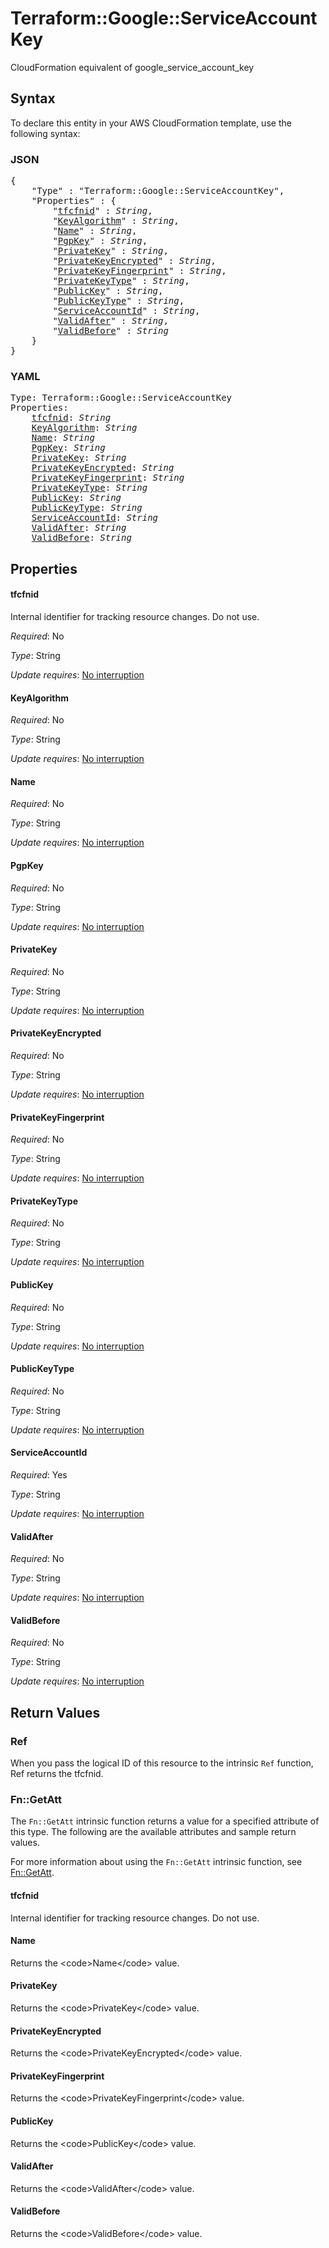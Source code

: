 # Terraform::Google::ServiceAccountKey

CloudFormation equivalent of google_service_account_key

## Syntax

To declare this entity in your AWS CloudFormation template, use the following syntax:

### JSON

<pre>
{
    "Type" : "Terraform::Google::ServiceAccountKey",
    "Properties" : {
        "<a href="#tfcfnid" title="tfcfnid">tfcfnid</a>" : <i>String</i>,
        "<a href="#keyalgorithm" title="KeyAlgorithm">KeyAlgorithm</a>" : <i>String</i>,
        "<a href="#name" title="Name">Name</a>" : <i>String</i>,
        "<a href="#pgpkey" title="PgpKey">PgpKey</a>" : <i>String</i>,
        "<a href="#privatekey" title="PrivateKey">PrivateKey</a>" : <i>String</i>,
        "<a href="#privatekeyencrypted" title="PrivateKeyEncrypted">PrivateKeyEncrypted</a>" : <i>String</i>,
        "<a href="#privatekeyfingerprint" title="PrivateKeyFingerprint">PrivateKeyFingerprint</a>" : <i>String</i>,
        "<a href="#privatekeytype" title="PrivateKeyType">PrivateKeyType</a>" : <i>String</i>,
        "<a href="#publickey" title="PublicKey">PublicKey</a>" : <i>String</i>,
        "<a href="#publickeytype" title="PublicKeyType">PublicKeyType</a>" : <i>String</i>,
        "<a href="#serviceaccountid" title="ServiceAccountId">ServiceAccountId</a>" : <i>String</i>,
        "<a href="#validafter" title="ValidAfter">ValidAfter</a>" : <i>String</i>,
        "<a href="#validbefore" title="ValidBefore">ValidBefore</a>" : <i>String</i>
    }
}
</pre>

### YAML

<pre>
Type: Terraform::Google::ServiceAccountKey
Properties:
    <a href="#tfcfnid" title="tfcfnid">tfcfnid</a>: <i>String</i>
    <a href="#keyalgorithm" title="KeyAlgorithm">KeyAlgorithm</a>: <i>String</i>
    <a href="#name" title="Name">Name</a>: <i>String</i>
    <a href="#pgpkey" title="PgpKey">PgpKey</a>: <i>String</i>
    <a href="#privatekey" title="PrivateKey">PrivateKey</a>: <i>String</i>
    <a href="#privatekeyencrypted" title="PrivateKeyEncrypted">PrivateKeyEncrypted</a>: <i>String</i>
    <a href="#privatekeyfingerprint" title="PrivateKeyFingerprint">PrivateKeyFingerprint</a>: <i>String</i>
    <a href="#privatekeytype" title="PrivateKeyType">PrivateKeyType</a>: <i>String</i>
    <a href="#publickey" title="PublicKey">PublicKey</a>: <i>String</i>
    <a href="#publickeytype" title="PublicKeyType">PublicKeyType</a>: <i>String</i>
    <a href="#serviceaccountid" title="ServiceAccountId">ServiceAccountId</a>: <i>String</i>
    <a href="#validafter" title="ValidAfter">ValidAfter</a>: <i>String</i>
    <a href="#validbefore" title="ValidBefore">ValidBefore</a>: <i>String</i>
</pre>

## Properties

#### tfcfnid

Internal identifier for tracking resource changes. Do not use.

_Required_: No

_Type_: String

_Update requires_: [No interruption](https://docs.aws.amazon.com/AWSCloudFormation/latest/UserGuide/using-cfn-updating-stacks-update-behaviors.html#update-no-interrupt)

#### KeyAlgorithm

_Required_: No

_Type_: String

_Update requires_: [No interruption](https://docs.aws.amazon.com/AWSCloudFormation/latest/UserGuide/using-cfn-updating-stacks-update-behaviors.html#update-no-interrupt)

#### Name

_Required_: No

_Type_: String

_Update requires_: [No interruption](https://docs.aws.amazon.com/AWSCloudFormation/latest/UserGuide/using-cfn-updating-stacks-update-behaviors.html#update-no-interrupt)

#### PgpKey

_Required_: No

_Type_: String

_Update requires_: [No interruption](https://docs.aws.amazon.com/AWSCloudFormation/latest/UserGuide/using-cfn-updating-stacks-update-behaviors.html#update-no-interrupt)

#### PrivateKey

_Required_: No

_Type_: String

_Update requires_: [No interruption](https://docs.aws.amazon.com/AWSCloudFormation/latest/UserGuide/using-cfn-updating-stacks-update-behaviors.html#update-no-interrupt)

#### PrivateKeyEncrypted

_Required_: No

_Type_: String

_Update requires_: [No interruption](https://docs.aws.amazon.com/AWSCloudFormation/latest/UserGuide/using-cfn-updating-stacks-update-behaviors.html#update-no-interrupt)

#### PrivateKeyFingerprint

_Required_: No

_Type_: String

_Update requires_: [No interruption](https://docs.aws.amazon.com/AWSCloudFormation/latest/UserGuide/using-cfn-updating-stacks-update-behaviors.html#update-no-interrupt)

#### PrivateKeyType

_Required_: No

_Type_: String

_Update requires_: [No interruption](https://docs.aws.amazon.com/AWSCloudFormation/latest/UserGuide/using-cfn-updating-stacks-update-behaviors.html#update-no-interrupt)

#### PublicKey

_Required_: No

_Type_: String

_Update requires_: [No interruption](https://docs.aws.amazon.com/AWSCloudFormation/latest/UserGuide/using-cfn-updating-stacks-update-behaviors.html#update-no-interrupt)

#### PublicKeyType

_Required_: No

_Type_: String

_Update requires_: [No interruption](https://docs.aws.amazon.com/AWSCloudFormation/latest/UserGuide/using-cfn-updating-stacks-update-behaviors.html#update-no-interrupt)

#### ServiceAccountId

_Required_: Yes

_Type_: String

_Update requires_: [No interruption](https://docs.aws.amazon.com/AWSCloudFormation/latest/UserGuide/using-cfn-updating-stacks-update-behaviors.html#update-no-interrupt)

#### ValidAfter

_Required_: No

_Type_: String

_Update requires_: [No interruption](https://docs.aws.amazon.com/AWSCloudFormation/latest/UserGuide/using-cfn-updating-stacks-update-behaviors.html#update-no-interrupt)

#### ValidBefore

_Required_: No

_Type_: String

_Update requires_: [No interruption](https://docs.aws.amazon.com/AWSCloudFormation/latest/UserGuide/using-cfn-updating-stacks-update-behaviors.html#update-no-interrupt)

## Return Values

### Ref

When you pass the logical ID of this resource to the intrinsic `Ref` function, Ref returns the tfcfnid.

### Fn::GetAtt

The `Fn::GetAtt` intrinsic function returns a value for a specified attribute of this type. The following are the available attributes and sample return values.

For more information about using the `Fn::GetAtt` intrinsic function, see [Fn::GetAtt](https://docs.aws.amazon.com/AWSCloudFormation/latest/UserGuide/intrinsic-function-reference-getatt.html).

#### tfcfnid

Internal identifier for tracking resource changes. Do not use.

#### Name

Returns the &lt;code&gt;Name&lt;/code&gt; value.

#### PrivateKey

Returns the &lt;code&gt;PrivateKey&lt;/code&gt; value.

#### PrivateKeyEncrypted

Returns the &lt;code&gt;PrivateKeyEncrypted&lt;/code&gt; value.

#### PrivateKeyFingerprint

Returns the &lt;code&gt;PrivateKeyFingerprint&lt;/code&gt; value.

#### PublicKey

Returns the &lt;code&gt;PublicKey&lt;/code&gt; value.

#### ValidAfter

Returns the &lt;code&gt;ValidAfter&lt;/code&gt; value.

#### ValidBefore

Returns the &lt;code&gt;ValidBefore&lt;/code&gt; value.

